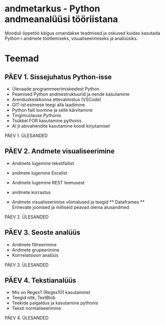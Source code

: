 # andmetarkus - Python andmeanalüüsi tööriistana 

Mooduli õppetöö käigus omandakse teadmised ja oskused kuidas kasutada Python-i andmete töötlemiseks, visualiseerimiseks ja analüüsiks. 

# Teemad

## PÄEV 1. Sissejuhatus Python-isse

* Ülevaade programmeerimiskeelest Python
* Peamised Python andmestruktuurid ja nende kasutamine
* Arenduskeskkonna ettevalmistus (VSCode)
* GIT-ist esimese teegi alla laadimine
* Python faili loomine ja selle käivitamine
* Tingimuslause Pythonis
* Tsükkel FOR kasutamine pythonis
* AI jt abivahendite kasutamine koodi kirjutamisel 

PÄEV 1. ÜLESANDED


## PÄEV 2. Andmete visualiseerimine

* Andmete lugemine tekstifailist
* andmete lugemine Excelist
* Andmete lugemine REST teenusest
  
* andmete korrastus

* Andmete visualiseerimise võimalused ja teegid
** Dataframes
** Erinevate joonised ja milliseid peavad olema alusandmed

PÄEV 2. ÜLESANDED

## PÄEV 3. Seoste analüüs 
* Andmete filtreerimine
* Andmete grupeerimine
* Korrrelatsioon analüüs

PÄEV 3. ÜLESANDED
  
## PÄEV 4. Tekstianalüüs 
* Mis on Regex? (Regex101 kasutamine)
* Teegid nltk, TextBlob
* Teekide paigaldus ja kasutamine pythonis
* Teksti normaliseerimine

PÄEV 4. ÜLESANDED
